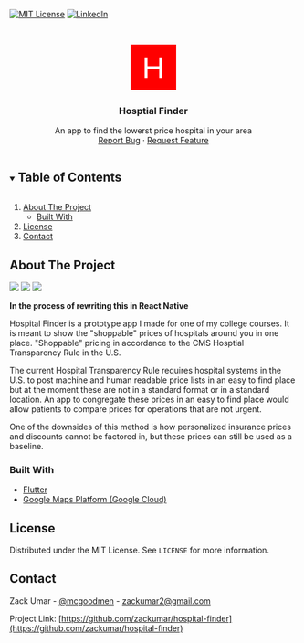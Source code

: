 <!-- PROJECT SHIELDS -->
<!--
*** I'm using markdown "reference style" links for readability.
*** Reference links are enclosed in brackets [ ] instead of parentheses ( ).
*** See the bottom of this document for the declaration of the reference variables
*** for contributors-url, forks-url, etc. This is an optional, concise syntax you may use.
*** https://www.markdownguide.org/basic-syntax/#reference-style-links
-->

<!-- <!-- [![Contributors][contributors-shield]][contributors-url] -->
<!-- [![Forks][forks-shield]][forks-url] -->
<!-- [![Stargazers][stars-shield]][stars-url] -->
<!-- [![Issues][issues-shield]][issues-url] -->

[![MIT License][license-shield]][license-url]
[![LinkedIn][linkedin-shield]][linkedin-url]

<!-- PROJECT LOGO -->
<br />
<p align="center">
  <a href="https://github.com/zackumar/hospital-finder">
    <img src="assets/icon/icon.png" alt="Logo" width="80" height="80">
  </a>

  <h3 align="center">Hosptial Finder</h3>

  <p align="center">
    An app to find the lowerst price hospital in your area
    <br />
    <a href="https://github.com/zackumar/hospital-finder/issues">Report Bug</a>
    ·
    <a href="https://github.com/zackumar/hospital-finder/issues">Request Feature</a>
  </p>
</p>

<!-- TABLE OF CONTENTS -->
<details open="open">
  <summary><h2 style="display: inline-block">Table of Contents</h2></summary>
  <ol>
    <li>
      <a href="#about-the-project">About The Project</a>
      <ul>
        <li><a href="#built-with">Built With</a></li>
      </ul>
    </li>
    <li><a href="#license">License</a></li>
    <li><a href="#contact">Contact</a></li>
  </ol>
</details>

<!-- ABOUT THE PROJECT -->

## About The Project

<div style="display: inline-block;">
  <img style="width: 200px; height: auto;" src="https://github.com/zackumar/hospital-finder/blob/main/images/home.png?raw=true">
   <img style="width: 200px; height: auto;" src="https://github.com/zackumar/hospital-finder/blob/main/images/home_zoom.png?raw=true">
    <img style="width: 200px; height: auto;" src="https://github.com/zackumar/hospital-finder/blob/main/images/details.png?raw=true">
</div>

**In the process of rewriting this in React Native**

Hospital Finder is a prototype app I made for one of my college courses. It is meant to show the "shoppable" prices of hospitals around you in one place. "Shoppable" pricing in accordance to the CMS Hosptial Transparency Rule in the U.S.

The current Hospital Transparency Rule requires hospital systems in the U.S. to post machine and human readable price lists in an easy to find place but at the moment these are not in a standard format or in a standard location. An app to congregate these prices in an easy to find place would allow patients to compare prices for operations that are not urgent.

One of the downsides of this method is how personalized insurance prices and discounts cannot be factored in, but these prices can still be used as a baseline.

### Built With

-   [Flutter](https://flutter.dev/)
-   [Google Maps Platform (Google Cloud)](https://cloud.google.com/maps-platform)

<!-- LICENSE -->

## License

Distributed under the MIT License. See `LICENSE` for more information.

<!-- CONTACT -->

## Contact

Zack Umar - [@mcgoodmen](https://twitter.com/mcgoodmen) - zackumar2@gmail.com

Project Link: [https://github.com/zackumar/hospital-finder](https://github.com/zackumar/hospital-finder)

<!-- MARKDOWN LINKS & IMAGES -->
<!-- https://www.markdownguide.org/basic-syntax/#reference-style-links -->

<!-- [contributors-shield]: https://img.shields.io/github/contributors/zackumar/repo.svg?style=for-the-badge -->
<!-- [contributors-url]: https://github.com/zackumar/repo/graphs/contributors -->
<!-- [forks-shield]: https://img.shields.io/github/forks/zackumar/repo.svg?style=for-the-badge -->
<!-- [forks-url]: https://github.com/zackumar/repo/network/members -->
<!-- [stars-shield]: https://img.shields.io/github/stars/zackumar/repo.svg?style=for-the-badge -->
<!-- [stars-url]: https://github.com/zackumar/repo/stargazers -->
<!-- [issues-shield]: https://img.shields.io/github/issues/zackumar/repo.svg?style=for-the-badge -->
<!-- [issues-url]: https://github.com/zackumar/repo/issues -->

[license-shield]: https://img.shields.io/github/license/zackumar/repo.svg?style=for-the-badge
[license-url]: https://github.com/zackumar/hospital-finder/blob/main/LICENSE.txt
[linkedin-shield]: https://img.shields.io/badge/-LinkedIn-black.svg?style=for-the-badge&logo=linkedin&colorB=555
[linkedin-url]: https://linkedin.com/in/zackumar

<!-- {"mode":"full","isActive":false} -->
